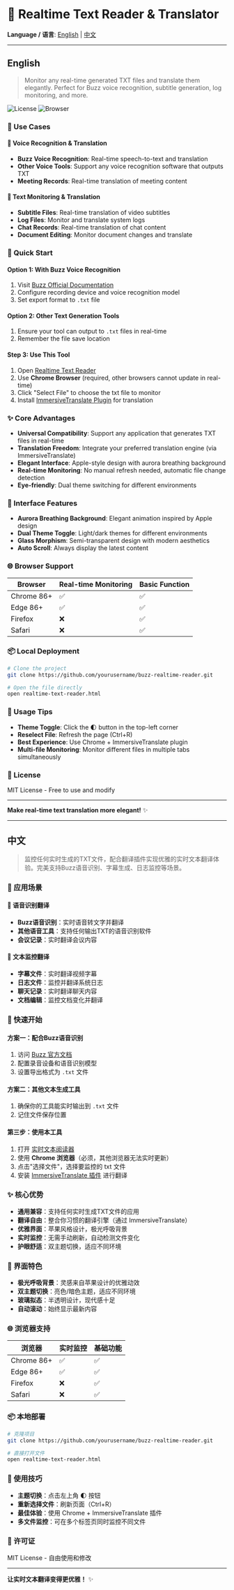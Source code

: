 # 🌟 Realtime Text Reader & Translator

**Language / 语言**: [English](#english) | [中文](#中文)

---

## English

> Monitor any real-time generated TXT files and translate them elegantly. Perfect for Buzz voice recognition, subtitle generation, log monitoring, and more.

![License](https://img.shields.io/badge/license-MIT-blue.svg)
![Browser](https://img.shields.io/badge/browser-Chrome%2086%2B-green.svg)

### 🎯 Use Cases

#### 🎤 Voice Recognition & Translation
- **Buzz Voice Recognition**: Real-time speech-to-text and translation
- **Other Voice Tools**: Support any voice recognition software that outputs TXT
- **Meeting Records**: Real-time translation of meeting content

#### 📝 Text Monitoring & Translation  
- **Subtitle Files**: Real-time translation of video subtitles
- **Log Files**: Monitor and translate system logs
- **Chat Records**: Real-time translation of chat content
- **Document Editing**: Monitor document changes and translate

### 🚀 Quick Start

#### Option 1: With Buzz Voice Recognition
1. Visit [Buzz Official Documentation](https://chidiwilliams.github.io/buzz/docs)
2. Configure recording device and voice recognition model  
3. Set export format to `.txt` file

#### Option 2: Other Text Generation Tools
1. Ensure your tool can output to `.txt` files in real-time
2. Remember the file save location

#### Step 3: Use This Tool
1. Open [Realtime Text Reader](https://taliesinyang.github.io/buzz-realtime-reader/realtime-text-reader.html)
2. Use **Chrome Browser** (required, other browsers cannot update in real-time)
3. Click "Select File" to choose the txt file to monitor
4. Install [ImmersiveTranslate Plugin](https://immersivetranslate.com/) for translation

### ✨ Core Advantages

- **Universal Compatibility**: Support any application that generates TXT files in real-time
- **Translation Freedom**: Integrate your preferred translation engine (via ImmersiveTranslate)
- **Elegant Interface**: Apple-style design with aurora breathing background
- **Real-time Monitoring**: No manual refresh needed, automatic file change detection
- **Eye-friendly**: Dual theme switching for different environments

### 🎨 Interface Features

- **Aurora Breathing Background**: Elegant animation inspired by Apple design
- **Dual Theme Toggle**: Light/dark themes for different environments
- **Glass Morphism**: Semi-transparent design with modern aesthetics
- **Auto Scroll**: Always display the latest content

### 🌐 Browser Support

| Browser | Real-time Monitoring | Basic Function |
|---------|---------------------|----------------|
| Chrome 86+ | ✅ | ✅ |
| Edge 86+ | ✅ | ✅ |
| Firefox | ❌ | ✅ |
| Safari | ❌ | ✅ |

### 📦 Local Deployment

```bash
# Clone the project
git clone https://github.com/yourusername/buzz-realtime-reader.git

# Open the file directly
open realtime-text-reader.html
```

### 🔧 Usage Tips

- **Theme Toggle**: Click the 🌓 button in the top-left corner
- **Reselect File**: Refresh the page (Ctrl+R)
- **Best Experience**: Use Chrome + ImmersiveTranslate plugin
- **Multi-file Monitoring**: Monitor different files in multiple tabs simultaneously

### 📄 License

MIT License - Free to use and modify

---

**Make real-time text translation more elegant!** ✨

---

## 中文

> 监控任何实时生成的TXT文件，配合翻译插件实现优雅的实时文本翻译体验。完美支持Buzz语音识别、字幕生成、日志监控等场景。

### 🎯 应用场景

#### 🎤 语音识别翻译
- **Buzz语音识别**：实时语音转文字并翻译
- **其他语音工具**：支持任何输出TXT的语音识别软件
- **会议记录**：实时翻译会议内容

#### 📝 文本监控翻译  
- **字幕文件**：实时翻译视频字幕
- **日志文件**：监控并翻译系统日志
- **聊天记录**：实时翻译聊天内容
- **文档编辑**：监控文档变化并翻译

### 🚀 快速开始

#### 方案一：配合Buzz语音识别
1. 访问 [Buzz 官方文档](https://chidiwilliams.github.io/buzz/docs)
2. 配置录音设备和语音识别模型  
3. 设置导出格式为 `.txt` 文件

#### 方案二：其他文本生成工具
1. 确保你的工具能实时输出到 `.txt` 文件
2. 记住文件保存位置

#### 第三步：使用本工具
1. 打开 [实时文本阅读器](https://taliesinyang.github.io/buzz-realtime-reader/realtime-text-reader.html)
2. 使用 **Chrome 浏览器**（必须，其他浏览器无法实时更新）
3. 点击"选择文件"，选择要监控的 txt 文件
4. 安装 [ImmersiveTranslate 插件](https://immersivetranslate.com/) 进行翻译

### ✨ 核心优势

- **通用兼容**：支持任何实时生成TXT文件的应用
- **翻译自由**：整合你习惯的翻译引擎（通过 ImmersiveTranslate）
- **优雅界面**：苹果风格设计，极光呼吸背景
- **实时监控**：无需手动刷新，自动检测文件变化
- **护眼舒适**：双主题切换，适应不同环境

### 🎨 界面特色

- **极光呼吸背景**：灵感来自苹果设计的优雅动效
- **双主题切换**：亮色/暗色主题，适应不同环境
- **玻璃拟态**：半透明设计，现代感十足
- **自动滚动**：始终显示最新内容

### 🌐 浏览器支持

| 浏览器 | 实时监控 | 基础功能 |
|--------|----------|----------|
| Chrome 86+ | ✅ | ✅ |
| Edge 86+ | ✅ | ✅ |
| Firefox | ❌ | ✅ |
| Safari | ❌ | ✅ |

### 📦 本地部署

```bash
# 克隆项目
git clone https://github.com/yourusername/buzz-realtime-reader.git

# 直接打开文件
open realtime-text-reader.html
```

### 🔧 使用技巧

- **主题切换**：点击左上角 🌓 按钮
- **重新选择文件**：刷新页面（Ctrl+R）
- **最佳体验**：使用 Chrome + ImmersiveTranslate 插件
- **多文件监控**：可在多个标签页同时监控不同文件

### 📄 许可证

MIT License - 自由使用和修改

---

**让实时文本翻译变得更优雅！** ✨ 